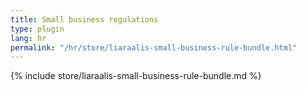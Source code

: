 ```yaml
---
title: Small business regulations
type: plugin
lang: hr
permalink: "/hr/store/liaraalis-small-business-rule-bundle.html"
---
```


{% include store/liaraalis-small-business-rule-bundle.md %}

